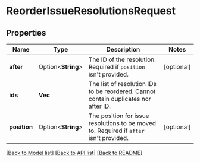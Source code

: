 # ReorderIssueResolutionsRequest

## Properties

Name | Type | Description | Notes
------------ | ------------- | ------------- | -------------
**after** | Option<**String**> | The ID of the resolution. Required if `position` isn't provided. | [optional]
**ids** | **Vec<String>** | The list of resolution IDs to be reordered. Cannot contain duplicates nor after ID. | 
**position** | Option<**String**> | The position for issue resolutions to be moved to. Required if `after` isn't provided. | [optional]

[[Back to Model list]](../README.md#documentation-for-models) [[Back to API list]](../README.md#documentation-for-api-endpoints) [[Back to README]](../README.md)


